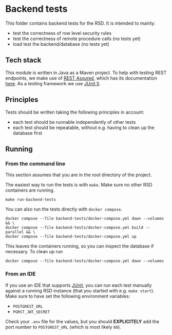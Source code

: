 <!--
SPDX-FileCopyrightText: 2023 Ewan Cahen (Netherlands eScience Center) <e.cahen@esciencecenter.nl>
SPDX-FileCopyrightText: 2023 Netherlands eScience Center

SPDX-License-Identifier: CC-BY-4.0
-->

# Backend tests

This folder contains backend tests for the RSD. It is intended to mainly: 
- test the correctness of row level security rules
- test the correctness of remote procedure calls (no tests yet)
- load test the backend/database (no tests yet)

## Tech stack
This module is written in Java as a Maven project.
To help with testing REST endpoints, we make use of [REST Assured](https://rest-assured.io/), which has its documentation [here](https://github.com/rest-assured/rest-assured/wiki/Usage).
As a testing framework we use [JUnit 5](https://junit.org/junit5/).

## Principles
Tests should be written taking the following principles in account:
- each test should be runnable independently of other tests
- each test should be repeatable, without e.g. having to clean up the database first

## Running
### From the command line
This section assumes that you are in the root directory of the project.

The easiest way to run the tests is with `make`. Make sure no other RSD containers are running.
```shell
make run-backend-tests
```

You can also run the tests directly with `docker compose`.
```shell
docker compose --file backend-tests/docker-compose.yml down --volumes && \
docker compose --file backend-tests/docker-compose.yml build --parallel && \
docker compose --file backend-tests/docker-compose.yml up
```
This leaves the containers running, so you can inspect the database if necessary. To clean up run
```shell
docker compose --file backend-tests/docker-compose.yml down --volumes
```

### From an IDE
If you use an IDE that supports [JUnit](https://junit.org/junit5/), you can run each test manually against a running RSD instance (that you started with e.g. `make start`).
Make sure to have set the following environment variables:
- `POSTGREST_URL`
- `PGRST_JWT_SECRET`

Check your `.env` file for the values, but you should **EXPLICITELY** add the port number to `POSTGREST_URL` (which is most likely `80`).
